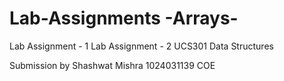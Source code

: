 # Lab-Assignments -Arrays-
Lab Assignment - 1
Lab Assignment - 2
UCS301 Data Structures 

Submission by 
Shashwat Mishra 1024031139 
COE 
